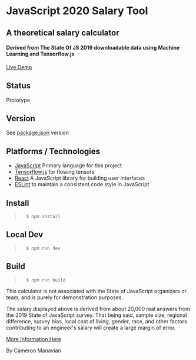 # JavaScript 2020 Salary Tool
## A theoretical salary calculator
#### Derived from The State Of JS 2019 downloadable data using Machine Learning and Tensorflow.js

[Live Demo](https://camsjams.github.io/state-of-js-salary/)

## Status
Prototype

## Version
See [package.json] version

## Platforms / Technologies
* [JavaScript] Primary language for this project
* [Tensorflow.js] for flowing tensors
* [React] A JavaScript library for building user interfaces
* [ESLint] to maintain a consistent code style in JavaScript

## Install
>       $ npm install

## Local Dev
>       $ npm run dev

## Build
>       $ npm run build

This calculator is not associated with the State of JavaScript organizers or team, and is purely for demonstration purposes.

The salary displayed above is derived from about 20,000 real answers from the 2019 State of JavaScript survey. That being said, sample size, regional difference, survey bias, local cost of living, gender, race, and other factors contributing to an engineer's salary will create a large margin of error.

[More Information Here](https://medium.com/@cameron.manavian/a-2020-javascript-salary-tool-using-machine-learning-3fa67f0abfba)

By Cameron Manavian

[package.json]: package.json
[ESLint]: http://eslint.org
[JavaScript]: http://en.wikipedia.org/wiki/JavaScript
[React]: https://facebook.github.io/react/
[Tensorflow.js]: https://www.tensorflow.org/js
